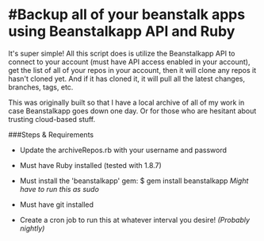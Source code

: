 #Backup all of your beanstalk apps using Beanstalkapp API and Ruby
==========================

It's super simple! All this script does is utilize the Beanstalkapp API to connect to your account (must have API access enabled in your account), get the list of all of your repos in your account, then it will clone any repos it hasn't cloned yet. And if it has cloned it, it will pull all the latest changes, branches, tags, etc.

This was originally built so that I have a local archive of all of my work in case Beanstalkapp goes down one day. Or for those who are hesitant about trusting cloud-based stuff.

###Steps & Requirements

- Update the archiveRepos.rb with your username and password

- Must have Ruby installed (tested with 1.8.7)

- Must install the 'beanstalkapp' gem: $ gem install beanstalkapp *Might have to run this as sudo*

- Must have git installed

- Create a cron job to run this at whatever interval you desire! *(Probably nightly)*